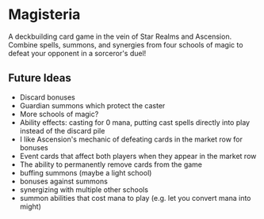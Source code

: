 # Magisteria

A deckbuilding card game in the vein of Star Realms and Ascension. Combine spells, summons, and synergies from four schools of magic to defeat your opponent in a sorceror's duel!

## Future Ideas

- Discard bonuses
- Guardian summons which protect the caster
- More schools of magic?
- Ability effects: casting for 0 mana, putting cast spells directly into play instead of the discard pile
- I like Ascension's mechanic of defeating cards in the market row for bonuses
- Event cards that affect both players when they appear in the market row
- The ability to permanently remove cards from the game
- buffing summons (maybe a light school)
- bonuses against summons
- synergizing with multiple other schools
- summon abilities that cost mana to play (e.g. let you convert mana into might)

